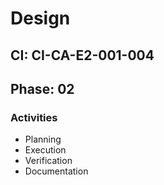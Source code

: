# Design

## CI: CI-CA-E2-001-004
## Phase: 02

### Activities
- Planning
- Execution
- Verification
- Documentation
